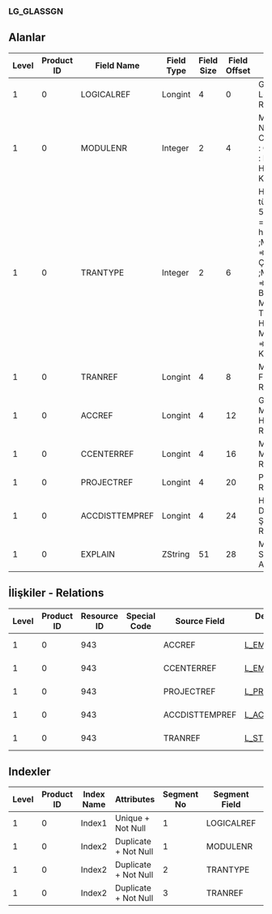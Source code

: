 ### LG_GLASSGN

## Alanlar

**Level**|**Product ID**|**Field Name**|**Field Type**|**Field Size**|**Field Offset**|**Türkçe Açıklama**|**Expression**
-----|-----|-----|-----|-----|-----|-----|-----
1|0|LOGICALREF|Longint|4|0|GLASSGN Logical Reference|GLASSGN Logical Reference
1|0|MODULENR|Integer|2|4|Modül Numarası ;5 : Cari Hesap; 6 : Çek/Senet;7 : Banka; 9 : Hesap; 10 : Kasa|Module Number;ModuleNr 5 = AR&AP;ModuleNr 6 = CHECK/P.NOTE;ModuleNr 7 = Bank;ModuleNr 9 = Account;ModuleNr 10 = Safe Deposit
1|0|TRANTYPE|Integer|2|6|Hareket türü;ModuleNr 5 => TranType = Cari hareketleri ;ModuleNr 6 => TranType = Çek/Senet ;ModuleNr 7 => TranType = Banka; ModuleNr 9 => TranType = Hesap; ModuleNr 10 => TranType = Kasa|Transaction Type;ModuleNr 5 => TranType = AR&AP Transaction;ModuleNr 6 => TranType = CHECK/P.NOTE;ModuleNr 7 => TranType = Bank;ModuleNr 9 => TranType = Account;ModuleNr 10 => TranType = Safe Deposit
1|0|TRANREF|Longint|4|8|Malzeme Fişleri Referansı|Item Vouchers Reference
1|0|ACCREF|Longint|4|12|Genel Muhasebe Hesapları Referansı|General Ledger Accounts Reference
1|0|CCENTERREF|Longint|4|16|Masraf Merkezi Referansı|Overhead Pools Reference
1|0|PROJECTREF|Longint|4|20|Proje Referansı|Project Reference
1|0|ACCDISTTEMPREF|Longint|4|24|Hesap Dağıtım Şablonu Referansı|ACCDISTTEMP Reference
1|0|EXPLAIN|ZString|51|28|Mahsup Fişi Satır Açıklaması|Journal Slip Line Explanation

## İlişkiler - Relations
**Level**|**Product ID**|**Resource ID**|**Special Code**|**Source Field**|**Destination Table**|**Destination Field**|**Relation Type**|**Extra Condition**
-----|-----|-----|-----|-----|-----|-----|-----|-----
1|0|943||ACCREF|[L_EMUHACC](../L_EMUHACC "L_EMUHACC")|LOGICALREF|one-to-one|
1|0|943||CCENTERREF|[L_EMCENTER](../L_EMCENTER "L_EMCENTER")|LOGICALREF|one-to-one|
1|0|943||PROJECTREF|[L_PROJECT](../L_PROJECT "L_PROJECT")|LOGICALREF|one-to-one|
1|0|943||ACCDISTTEMPREF|[L_ACCDISTTEMP](../L_ACCDISTTEMP "L_ACCDISTTEMP")|LOGICALREF|one-to-one|
1|0|943||TRANREF|[L_STFICHE](../L_STFICHE "L_STFICHE")|LOGICALREF|one-to-one|ModuleNr=25

## Indexler
**Level**|**Product ID**|**Index Name**|**Attributes**|**Segment No**|**Segment Field**|**Sense**
-----|-----|-----|-----|-----|-----|-----
1|0|Index1|Unique + Not Null|1|LOGICALREF|Ascending
1|0|Index2|Duplicate + Not Null|1|MODULENR|Ascending
1|0|Index2|Duplicate + Not Null|2|TRANTYPE|Ascending
1|0|Index2|Duplicate + Not Null|3|TRANREF|Ascending
